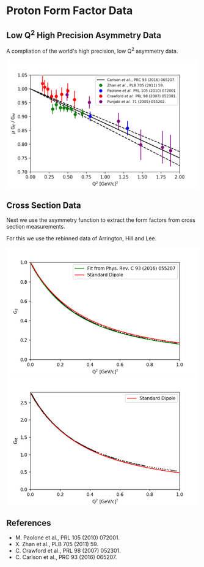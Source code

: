 # Proton Form Factor Data

## Low Q<sup>2</sup> High Precision Asymmetry Data

A compliation of the world's high precision, low Q<sup>2</sup> asymmetry data.

<img src="./Figures/AsymFigure.png">

## Cross Section Data

Next we use the asymmetry function to extract the form factors from cross section measurements.

For this we use the rebinned data of Arrington, Hill and Lee.

<img src="./Figures/GeFigure.png">

<img src="./Figures/GmFigure.png">

## References

* M. Paolone et al., PRL 105 (2010) 072001.
* X. Zhan et al., PLB 705 (2011) 59.
* C. Crawford et al., PRL 98 (2007) 052301. 
* C. Carlson et al., PRC 93 (2016) 065207.
